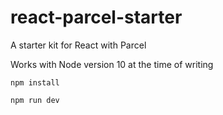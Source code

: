 # react-parcel-starter
A starter kit for React with Parcel

Works with Node version 10 at the time of writing

```
npm install
```

```
npm run dev
```
